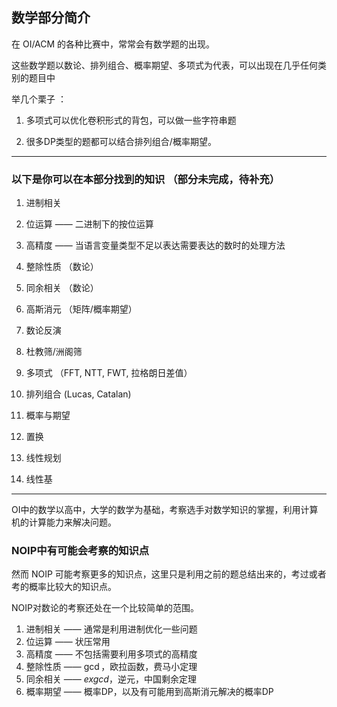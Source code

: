 ## 数学部分简介

在 OI/ACM 的各种比赛中，常常会有数学题的出现。

这些数学题以数论、排列组合、概率期望、多项式为代表，可以出现在几乎任何类别的题目中

举几个栗子 ：

1. 多项式可以优化卷积形式的背包，可以做一些字符串题

2. 很多DP类型的题都可以结合排列组合/概率期望。

---

### 以下是你可以在本部分找到的知识 （部分未完成，待补充）

1. 进制相关
2. 位运算 —— 二进制下的按位运算
3. 高精度 —— 当语言变量类型不足以表达需要表达的数时的处理方法
4. 整除性质 （数论）
5. 同余相关 （数论）
6. 高斯消元 （矩阵/概率期望）
7. 数论反演
8. 杜教筛/洲阁筛
9. 多项式 （FFT, NTT, FWT, 拉格朗日差值）
10. 排列组合 (Lucas, Catalan)
11. 概率与期望
12. 置换
13. 线性规划

14. 线性基

---

OI中的数学以高中，大学的数学为基础，考察选手对数学知识的掌握，利用计算机的计算能力来解决问题。

### NOIP中有可能会考察的知识点 

然而 NOIP 可能考察更多的知识点，这里只是利用之前的题总结出来的，考过或者考的概率比较大的知识点。

NOIP对数论的考察还处在一个比较简单的范围。

1. 进制相关 —— 通常是利用进制优化一些问题
2. 位运算 —— 状压常用
3. 高精度 —— 不包括需要利用多项式的高精度
4. 整除性质 —— $\gcd$，欧拉函数，费马小定理
5. 同余相关 —— $exgcd$，逆元，中国剩余定理
6. 概率期望 —— 概率DP，以及有可能用到高斯消元解决的概率DP



